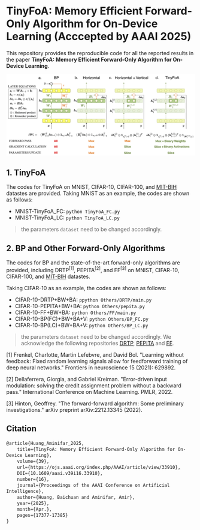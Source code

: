 # TinyFoA: Memory Efficient Forward-Only Algorithm for On-Device Learning (Acccepted by AAAI 2025)

This repository provides the reproducible code for all the reported results in the paper **TinyFoA: Memory Efficient Forward-Only Algorithm for On-Device Learning**.

![TinyFoA](./img/main.png)

## 1. TinyFoA 
The codes for TinyFoA on MNIST, CIFAR-10, CIFAR-100, and [MIT-BIH](https://www.physionet.org/content/mitdb/1.0.0/) datastes are provided. 
Taking MNIST as an example, the codes are shown as follows:
- MNIST-TinyFoA_FC: ``python TinyFoA_FC.py ``
- MNIST-TinyFoA_LC: ``python TinyFoA_LC.py ``

> the parameters `dataset` need to be changed accordingly.

## 2. BP and Other Forward-Only Algorithms

The codes for BP and the state-of-the-art forward-only algorithms are provided, including DRTP<sup>[1]</sup>, PEPITA<sup>[2]</sup>, and FF<sup>[3]</sup> on MNIST, CIFAR-10, CIFAR-100, and [MIT-BIH](https://www.physionet.org/content/mitdb/1.0.0/) datastes. 

Taking CIFAR-10 as an example, the codes are shown as follows:
- CIFAR-10-DRTP+BW+BA: ``ppython Others/DRTP/main.py ``
- CIFAR-10-PEPITA+BW+BA: ``python Others/pepita.py ``
- CIFAR-10-FF+BW+BA: ``python Others/FF/main.py ``
- CIFAR-10-BP(FC)+BW+BA+V: ``python Others/BP_FC.py ``
- CIFAR-10-BP(LC)+BW+BA+V: ``python Others/BP_LC.py ``

> the parameters `dataset` need to be changed accordingly. We acknowledge the following repositories [DRTP](https://github.com/ChFrenkel/DirectRandomTargetProjection), [PEPITA](https://github.com/GiorgiaD/PEPITA) and [FF](https://github.com/loeweX/Forward-Forward).



[1] Frenkel, Charlotte, Martin Lefebvre, and David Bol. "Learning without feedback: Fixed random learning signals allow for feedforward training of deep neural networks." Frontiers in neuroscience 15 (2021): 629892.

[2] Dellaferrera, Giorgia, and Gabriel Kreiman. "Error-driven input modulation: solving the credit assignment problem without a backward pass." International Conference on Machine Learning. PMLR, 2022.

[3] Hinton, Geoffrey. "The forward-forward algorithm: Some preliminary investigations." arXiv preprint arXiv:2212.13345 (2022).

## Citation

```
@article{Huang_Aminifar_2025, 
    title={TinyFoA: Memory Efficient Forward-Only Algorithm for On-Device Learning}, 
    volume={39}, 
    url={https://ojs.aaai.org/index.php/AAAI/article/view/33910}, 
    DOI={10.1609/aaai.v39i16.33910}, 
    number={16}, 
    journal={Proceedings of the AAAI Conference on Artificial Intelligence}, 
    author={Huang, Baichuan and Aminifar, Amir}, 
    year={2025}, 
    month={Apr.}, 
    pages={17377-17385}
}
```
